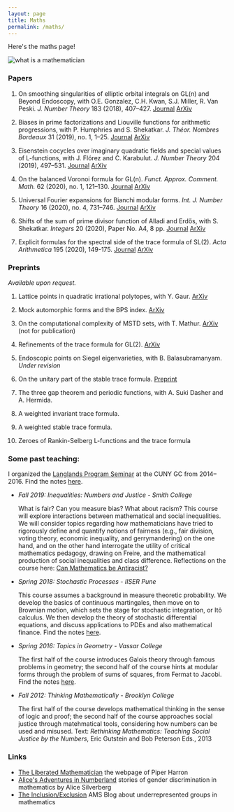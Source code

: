 ```yaml
---
layout: page
title: Maths
permalink: /maths/
---
```


Here's the maths page! 
<!--First, a professional photo (©[MFO](https://opc.mfo.de/detail?photo_id=21800)): -->

<!-- ![MFOpic](https://opc.mfo.de/photoNormal?id=21800) -->

![what is a mathematician](mathematics.jpg)

<!--- 
  
<p>I'm currently a postdoctoral fellow at the Indian Institute of Science Education and Research (IISER), Pune; previously at the Max Planck Institut für Mathematik (MPIM), Bonn. My work focuses on the interplay between trace formulae and L-functions in the theory of automorphic forms and representation theory. I also like to think about interactions between homotopy theory and number theory.</p> ---> 

### Papers

1. On smoothing singularities of elliptic orbital integrals on GL(n) and Beyond Endoscopy, with O.E. Gonzalez, C.H. Kwan, S.J. Miller, R. Van Peski. *J. Number Theory* 183 (2018), 407–427. [Journal](https://doi.org/10.1016/j.jnt.2019.04.016) [ArXiv](https://arxiv.org/abs/1608.05938)

2. Biases in prime factorizations and Liouville functions for arithmetic progressions, with P. Humphries and S. Shekatkar. *J. Théor. Nombres Bordeaux* 31 (2019), no. 1, 1–25. [Journal](https://jtnb.centre-mersenne.org/item/JTNB_2019__31_1_1_0/) [ArXiv](https://arxiv.org/abs/1704.07979)

3. Eisenstein cocycles over imaginary quadratic fields and special values of L-functions, with J. Flórez and C. Karabulut. *J. Number Theory* 204 (2019), 497–531. [Journal](https://doi.org/10.1016/j.jnt.2019.04.016) [ArXiv](https://arxiv.org/abs/1611.08565)

4. On the balanced Voronoi formula for GL(n). *Funct. Approx. Comment. Math.* 62 (2020), no. 1, 121–130. [Journal](https://projecteuclid.org/euclid.facm/1572055507) [ArXiv](https://arxiv.org/abs/1910.12426)

5. Universal Fourier expansions for Bianchi modular forms. *Int. J. Number Theory* 16 (2020), no. 4, 731–746. [Journal](https://doi.org/10.1142/S1793042120500372) [ArXiv](https://arxiv.org/abs/1910.12356)

6. Shifts of the sum of prime divisor function of Alladi and Erdős, with S. Shekatkar. *Integers* 20 (2020), Paper No. A4, 8 pp. [Journal](http://math.colgate.edu/~integers/u4/u4.pdf) [ArXiv](https://arxiv.org/abs/1710.10875)

7. Explicit formulas for the spectral side of the trace formula of SL(2). *Acta Arithmetica* 195 (2020), 149-175. [Journal](https://doi.org/10.4064/aa190115-9-10) [ArXiv](https://arxiv.org/abs/1608.02296)

### Preprints

*Available upon request.*

1. Lattice points in quadratic irrational polytopes, with Y. Gaur. [ArXiv](https://arxiv.org/abs/1810.01065)

2. Mock automorphic forms and the BPS index. [ArXiv](https://arxiv.org/abs/1710.06653)

4. On the computational complexity of MSTD sets, with T. Mathur. [ArXiv](https://arxiv.org/abs/1810.07358) (not for publication)

5. Refinements of the trace formula for GL(2). [ArXiv](https://arxiv.org/abs/1910.03733)

6. Endoscopic points on Siegel eigenvarieties, with B. Balasubramanyam. *Under revision*

7. On the unitary part of the stable trace formula. [Preprint](Maps2.pdf)

8. The three gap theorem and periodic functions, with A. Suki Dasher and A. Hermida. 

9. A weighted invariant trace formula. 

10. A weighted stable trace formula.

11. Zeroes of Rankin-Selberg L-functions and the trace formula

### Some past teaching:

I organized the <a href="langlands">Langlands Program Seminar</a> at the CUNY GC from 2014–2016. Find the notes <a href="Langlands learning notes.pdf">here</a>.

- <i>Fall 2019: Inequalities: Numbers and Justice - Smith College</i>

  What is fair? Can you measure bias? What about racism? This course will explore interactions between mathematical and social inequalities. We will consider topics regarding how mathematicians have tried to rigorously define and quantify notions of fairness (e.g., fair division, voting theory, economic inequality, and gerrymandering) on the one hand, and on the other hand interrogate the utility of critical mathematics pedagogy, drawing on Freire, and the mathematical production of social inequalities and class difference. Reflections on the course here: [Can Mathematics be Antiracist?](https://blogs.ams.org/inclusionexclusion/2020/01/31/can-mathematics-be-antiracist/)


- <i>Spring 2018: Stochastic Processes - IISER Pune</i>

  This course assumes a background in measure theoretic probability. We develop the basics of continuous martingales, then move on to Brownian motion, which sets the stage for stochastic integration, or Itô calculus. We then develop the theory of stochastic differential equations, and discuss applications to PDEs and also mathematical finance. Find the notes <a href="426Notes.pdf">here</a>.


- <i>Spring 2016: Topics in Geometry - Vassar College</i>

  The first half of the course introduces Galois theory through famous problems in geometry; the second half of the course hints at modular forms through the problem of sums of squares, from Fermat to Jacobi.  Find the notes <a href="231Notes.pdf">here</a>.


- <i>Fall 2012: Thinking Mathematically - Brooklyn College</i>

  The first half of the course develops mathematical thinking in the sense of logic and proof; the second half of the course approaches social justice through matehmatical tools, considering how numbers can be used and misused. Text: <em>Rethinking Mathematics: Teaching Social Justice by the Numbers</em>, Eric Gutstein and Bob Peterson Eds., 2013

### Links

- [The Liberated Mathematician](http://www.theliberatedmathematician.com/) the webpage of Piper Harron
- [Alice's Adventures in Numberland](https://sites.google.com/site/numberlandadventures/) stories of gender discrimination in mathematics by Alice Silverberg
- [The Inclusion/Exclusion](https://blogs.ams.org/inclusionexclusion/) AMS Blog about underrepresented groups in mathematics


<!---Complete list of courses:
### In preparation


3. [Heights of CM-cyles and derivatives of L-series](https://arxiv.org/abs/1708.05820), (with Y. Elias). Submitted.


1. Dasher, S., Hermida, A., and Wong, T.A., The three distance theorem and periodic functions.

2. Balasubramanyam, B. and Wong, T.A., Eigenvarieties and L-packets on GSp(4).

3. Banerjee, D. and Wong T.A., Eisenstein cycles over imaginary quadratic fields.

4. Flórez, J.; Karabulut, C. and Wong, T.A., Eisenstein cocycles for GL(n) over imaginary quadratic fields II: p-adic L-functions.

5. Wong, T.A., A summation formula for the stable trace formula.

- Xiamen University Malaysia
	- Summer 2018: Calculus I
- IISER Pune
	- Fall 2018: Stochastic Processes
	- Summer 2017: Summer Student Programme project mentor

- Williams College
	- Summer 2016: SMALL REU project mentor

- Vassar College
	- Spring 2016: Multivariable calculus, 2 sections; Topics in geometry

- Hunter College
	- Fall 2015: Calculus II; Precalculus
	- Spring 2015: Calculus II
	- Fall 2014: Calculus II
	- Summer 2014: Calculus IV
	- Spring 2014: Calculus II; Calculus III
	- Fall 2013: Calculus I; Algebra

- Brooklyn College
  	- Summer 2013: Pre-Calculus
	- Spring 2013: Thinking Mathematically; Precalculus
	- Fall 2012: Thinking Mathematically, 2 sections
	- Summer 2012: Pre-Calculus
- Bronx Community College
	- Spring 2012: Arithmetic and Algebra
	- Fall 2011: Arithmetic and Algebra --->
